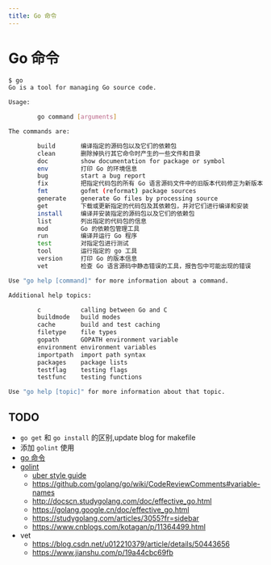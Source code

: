 ```yaml
---
title: Go 命令
---
```


# Go 命令

```bash
$ go
Go is a tool for managing Go source code.

Usage:

        go command [arguments]

The commands are:

        build       编译指定的源码包以及它们的依赖包
        clean       删除掉执行其它命令时产生的一些文件和目录
        doc         show documentation for package or symbol
        env         打印 Go 的环境信息
        bug         start a bug report
        fix         把指定代码包的所有 Go 语言源码文件中的旧版本代码修正为新版本的代码
        fmt         gofmt (reformat) package sources
        generate    generate Go files by processing source
        get         下载或更新指定的代码包及其依赖包，并对它们进行编译和安装
        install     编译并安装指定的源码包以及它们的依赖包
        list        列出指定的代码包的信息
        mod         Go 的依赖包管理工具
        run         编译并运行 Go 程序
        test        对指定包进行测试
        tool        运行指定的 go 工具
        version     打印 Go 的版本信息
        vet         检查 Go 语言源码中静态错误的工具，报告包中可能出现的错误

Use "go help [command]" for more information about a command.

Additional help topics:

        c           calling between Go and C
        buildmode   build modes
        cache       build and test caching
        filetype    file types
        gopath      GOPATH environment variable
        environment environment variables
        importpath  import path syntax
        packages    package lists
        testflag    testing flags
        testfunc    testing functions

Use "go help [topic]" for more information about that topic.
```

## TODO
- `go get` 和 `go install` 的区别,update blog for makefile
- 添加 `golint` 使用
- [go 命令](https://github.com/hyper0x/go_command_tutorial/blob/master/SUMMARY.md)
- [golint](https://github.com/golang/lint/tree/master/testdata)
  - [uber style guide](https://github.com/xxjwxc/uber_go_guide_cn)
  - https://github.com/golang/go/wiki/CodeReviewComments#variable-names
  - http://docscn.studygolang.com/doc/effective_go.html
  - https://golang.google.cn/doc/effective_go.html
  - https://studygolang.com/articles/3055?fr=sidebar
  - https://www.cnblogs.com/kotagan/p/11364499.html
- vet  
  - https://blog.csdn.net/u012210379/article/details/50443656
  - https://www.jianshu.com/p/19a44cbc69fb  